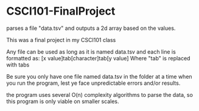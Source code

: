 # CSCI101-FinalProject
parses a file "data.tsv" and outputs a 2d array based on the values.

This was a final project in my CSCI101 class

Any file can be used as long as it is named data.tsv and each line is formatted as:
[x value]tab[character]tab[y value]
Where "tab" is replaced with tabs

Be sure you only have one file named data.tsv in the folder at a time when you run the program, lest ye face unpredictable errors and/or results.

the program uses several O(n) complexity algorithms to parse the data, so this program is only viable on smaller scales.
